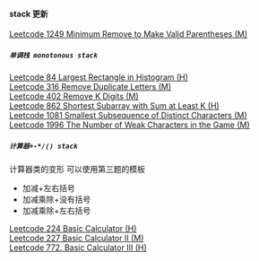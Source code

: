 #### stack 更新

[Leetcode 1249 Minimum Remove to Make Valid Parentheses (M)](https://github.com/zjkang/ds_algorithm/blob/main/python/stack/leetcode_1249_minimum_remove_to_make_valid_parentheses.py)

##### `单调栈 monotonous stack`

[Leetcode 84 Largest Rectangle in Histogram (H)](https://github.com/zjkang/ds_algorithm/blob/main/python/stack/leetcode_0084_largest_rectangle_in_histogram.py)\
[Leetcode 316 Remove Duplicate Letters (M)](https://github.com/zjkang/ds_algorithm/blob/main/python/stack/leetcode_0316_remove_duplicate_letters.py)\
[Leetcode 402 Remove K Digits (M)](https://github.com/zjkang/ds_algorithm/blob/main/python/stack/leetcode_0402_remove_k_digits.py)\
[Leetcode 862 Shortest Subarray with Sum at Least K (H)](https://github.com/zjkang/ds_algorithm/blob/main/python/stack/leetcode_0862_shortest_subarray_with_sum%20at_least_k.py)\
[Leetcode 1081 Smallest Subsequence of Distinct Characters (M)
](https://github.com/zjkang/ds_algorithm/blob/main/python/stack/leetcode_1081_smallest_subsequence_of_distinct_characters.py)\
[Leetcode 1996 The Number of Weak Characters in the Game (M)](https://github.com/zjkang/ds_algorithm/blob/main/python/stack/leetcode_1996_the_number_of_weak_characters_in_the_game.py)

##### `计算器+-*/() stack`

计算器类的变形
可以使用第三题的模板

- 加减+左右括号
- 加减乘除+没有括号
- 加减乘除+左右括号

[Leetcode 224 Basic Calculator (H)](https://github.com/zjkang/ds_algorithm/blob/main/python/stack/leetcode_0224_basic_calculator.py)\
[Leetcode 227 Basic Calculator II (M)](https://github.com/zjkang/ds_algorithm/blob/main/python/stack/leetcode_0227_basic_calculator_ii.py)\
[Leetcode 772. Basic Calculator III (H)](https://github.com/zjkang/ds_algorithm/blob/main/python/stack/leetcode_0772_basic_calculator_iii.py)
